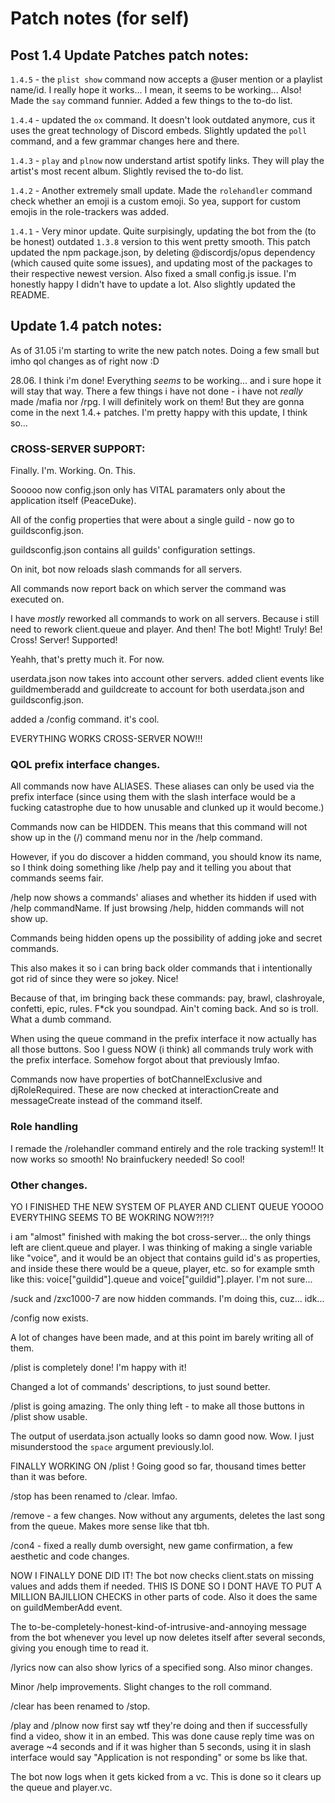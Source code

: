 # Patch notes (for self)

## Post 1.4 Update Patches patch notes:

`1.4.5` - the `plist show` command now accepts a @user mention or a playlist name/id. I really hope it works... I mean, it seems to be working... Also! Made the `say` command funnier. Added a few things to the to-do list.

`1.4.4` - updated the `ox` command. It doesn't look outdated anymore, cus it uses the great technology of Discord embeds. Slightly updated the `poll` command, and a few grammar changes here and there.

`1.4.3` - `play` and `plnow` now understand artist spotify links. They will play the artist's most recent album. Slightly revised the to-do list.

`1.4.2` - Another extremely small update. Made the `rolehandler` command check whether an emoji is a custom emoji. So yea, support for custom emojis in the role-trackers was added.

`1.4.1` - Very minor update. Quite surpisingly, updating the bot from the (to be honest) outdated `1.3.8` version to this went pretty smooth. This patch updated the npm package.json, by deleting @discordjs/opus dependency (which caused quite some issues), and updating most of the packages to their respective newest version. Also fixed a small config.js issue. I'm honestly happy I didn't have to update a lot. Also slightly updated the README.

## Update 1.4 patch notes:

As of 31.05 i'm starting to write the new patch notes. Doing a few small but imho qol changes as of right now :D

28.06. I think i'm done! Everything _seems_ to be working... and i sure hope it will stay that way. There a few things i have not done - i have not _really_ made /mafia nor /rpg. I will definitely work on them! But they are gonna come in the next 1.4.+ patches. I'm pretty happy with this update, I think so...

### CROSS-SERVER SUPPORT:

Finally. I'm. Working. On. This.

Sooooo now config.json only has VITAL paramaters only about the application itself (PeaceDuke).

All of the config properties that were about a single guild - now go to guildsconfig.json.

guildsconfig.json contains all guilds' configuration settings.

On init, bot now reloads slash commands for all servers.

All commands now report back on which server the command was executed on.

I have _mostly_ reworked all commands to work on all servers. Because i still need to rework client.queue and player. And then! The bot! Might! Truly! Be! Cross! Server! Supported!

Yeahh, that's pretty much it. For now.

userdata.json now takes into account other servers. added client events like guildmemberadd and guildcreate to account for both userdata.json and guildsconfig.json.

added a /config command. it's cool.

EVERYTHING WORKS CROSS-SERVER NOW!!!

### QOL prefix interface changes.

All commands now have ALIASES. These aliases can only be used via the prefix interface (since using them with the slash interface would be a fucking catastrophe due to how unusable and clunked up it would become.)

Commands now can be HIDDEN. This means that this command will not show up in the (/) command menu nor in the /help command.

However, if you do discover a hidden command, you should know its name, so I think doing something like /help pay and it telling you about that commands seems fair.

/help now shows a commands' aliases and whether its hidden if used with /help commandName. If just browsing /help, hidden commands will not show up.

Commands being hidden opens up the possibility of adding joke and secret commands.

This also makes it so i can bring back older commands that i intentionally got rid of since they were so jokey. Nice!

Because of that, im bringing back these commands: pay, brawl, clashroyale, confetti, epic, rules. F*ck you soundpad. Ain't coming back. And so is troll. What a dumb command.

When using the queue command in the prefix interface it now actually has all those buttons. Soo I guess NOW (i think) all commands truly work with the prefix interface. Somehow forgot about that previously lmfao.

Commands now have properties of botChannelExclusive and djRoleRequired. These are now checked at interactionCreate and messageCreate instead of the command itself.

### Role handling

I remade the /rolehandler command entirely and the role tracking system!! It now works so smooth! No brainfuckery needed! So cool!

### Other changes.

YO I FINISHED THE NEW SYSTEM OF PLAYER AND CLIENT QUEUE YOOOO EVERYTHING SEEMS TO BE WOKRING NOW?!?!?

i am "almost" finished with making the bot cross-server... the only things left are client.queue and player. I was thinking of making a single variable like "voice", and it would be an object that contains guild id's as properties, and inside these there would be a queue, player, etc. so for example smth like this: voice["guildid"].queue and voice["guildid"].player. I'm not sure...

/suck and /zxc1000-7 are now hidden commands. I'm doing this, cuz... idk...

/config now exists.

A lot of changes have been made, and at this point im barely writing all of them. 

/plist is completely done! I'm happy with it!

Changed a lot of commands' descriptions, to just sound better.

/plist is going amazing. The only thing left - to make all those buttons in /plist show usable.

The output of userdata.json actually looks so damn good now. Wow. I just misunderstood the `space` argument previously.lol.

FINALLY WORKING ON /plist ! Going good so far, thousand times better than it was before.

/stop has been renamed to /clear. lmfao.

/remove - a few changes. Now without any arguments, deletes the last song from the queue. Makes more sense like that tbh.

/con4 - fixed a really dumb oversight, new game confirmation, a few aesthetic and code changes.

NOW I FINALLY DONE DID IT! The bot now checks client.stats on missing values and adds them if needed. THIS IS DONE SO I DONT HAVE TO PUT A MILLION BAJILLION CHECKS in other parts of code. Also it does the same on guildMemberAdd event.

The to-be-completely-honest-kind-of-intrusive-and-annoying message from the bot whenever you level up now deletes itself after several seconds, giving you enough time to read it.

/lyrics now can also show lyrics of a specified song. Also minor changes.

Minor /help improvements. Slight changes to the roll command.

/clear has been renamed to /stop.

/play and /plnow now first say wtf they're doing and then if successfully find a video, show it in an embed. This was done cause reply time was on average ~4 seconds and if it was higher than 5 seconds, using it in slash interface would say "Application is not responding" or some bs like that.

The bot now logs when it gets kicked from a vc. This is done so it clears up the queue and player.vc.